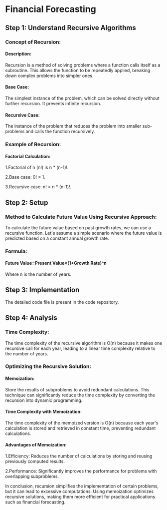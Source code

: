 
# Financial Forecasting

## Step 1:  Understand Recursive Algorithms
### Concept of Recursion:

#### Description: 
 Recursion is a method of solving problems where a function calls itself as a subroutine. This allows the function to be repeatedly applied, breaking down complex problems into simpler ones.

#### Base Case: 
 The simplest instance of the problem, which can be solved directly without further recursion. It prevents infinite recursion.

 #### Recursive Case:
 The instance of the problem that reduces the problem into smaller sub-problems and calls the function recursively.
### Example of Recursion:
#### Factorial Calculation:
1.Factorial of n (n!) is n * (n-1)!.

2.Base case: 0! = 1.

3.Recursive case: n! = n * (n-1)!.

## Step 2: Setup

### Method to Calculate Future Value Using Recursive Approach:

To calculate the future value based on past growth rates, we can use a recursive function. Let's assume a simple scenario where the future value is predicted based on a constant annual growth rate.

### Formula:
#### Future Value=Present Value×(1+Growth Rate)^n
Where n is the number of years.

## Step 3: Implementation

The detailed code file is present in the code repository.

## Step 4: Analysis

### Time Complexity:

The time complexity of the recursive algorithm is O(n) because it makes one recursive call for each year, leading to a linear time complexity relative to the number of years.

### Optimizing the Recursive Solution:

#### Memoization:
Store the results of subproblems to avoid redundant calculations. This technique can significantly reduce the time complexity by converting the recursion into dynamic programming.

#### Time Complexity with Memoization:

The time complexity of the memoized version is O(n) because each year's calculation is stored and retrieved in constant time, preventing redundant calculations.

#### Advantages of Memoization:
1.Efficiency: Reduces the number of calculations by storing and reusing previously computed results.

2.Performance: Significantly improves the performance for problems with overlapping subproblems.

In conclusion, recursion simplifies the implementation of certain problems, but it can lead to excessive computations. Using memoization optimizes recursive solutions, making them more efficient for practical applications such as financial forecasting.













